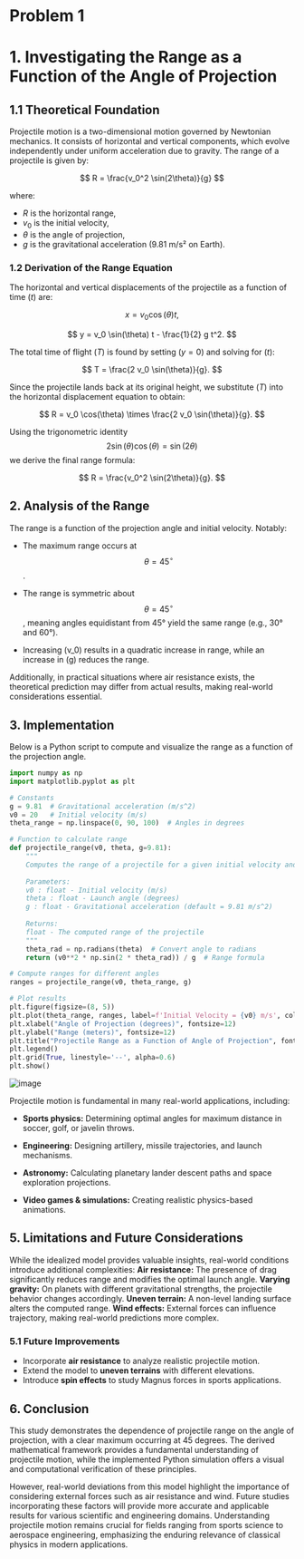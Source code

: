 # Problem 1
# 1. Investigating the Range as a Function of the Angle of Projection

## 1.1 Theoretical Foundation

Projectile motion is a two-dimensional motion governed by Newtonian mechanics. It consists of horizontal and vertical components, which evolve independently under uniform acceleration due to gravity. The range of a projectile is given by:

$$
R = \frac{v_0^2 \sin(2\theta)}{g}
$$

where:

- $R$ is the horizontal range,
- $v_0$ is the initial velocity,
- $\theta$ is the angle of projection,
- $g$ is the gravitational acceleration (9.81 m/s² on Earth).

### 1.2 Derivation of the Range Equation

The horizontal and vertical displacements of the projectile as a function of time ($t$) are:

$$
 x = v_0 \cos(\theta) t,
$$


$$
 y = v_0 \sin(\theta) t - \frac{1}{2} g t^2.
$$

The total time of flight ($T$) is found by setting ($y=0$) and solving for ($t$):

$$
T = \frac{2 v_0 \sin(\theta)}{g}.
$$

Since the projectile lands back at its original height, we substitute ($T$) into the horizontal displacement equation to obtain:

$$
R = v_0 \cos(\theta) \times \frac{2 v_0 \sin(\theta)}{g}.
$$

Using the trigonometric identity 
$$ 2 \sin(\theta) \cos(\theta) = \sin(2\theta) $$ 
 we derive the final range formula:

$$
R = \frac{v_0^2 \sin(2\theta)}{g}.
$$

## 2. Analysis of the Range

The range is a function of the projection angle and initial velocity. Notably:

- The maximum range occurs at 
$$ \theta = 45^\circ $$.

- The range is symmetric about 
$$ \theta = 45^\circ $$, meaning angles equidistant from 45° yield the same range (e.g., 30° and 60°).

- Increasing \(v_0\) results in a quadratic increase in range, while an increase in \(g\) reduces the range.

Additionally, in practical situations where air resistance exists, the theoretical prediction may differ from actual results, making real-world considerations essential.

## 3. Implementation

Below is a Python script to compute and visualize the range as a function of the projection angle.

```python
import numpy as np
import matplotlib.pyplot as plt

# Constants
g = 9.81  # Gravitational acceleration (m/s^2)
v0 = 20   # Initial velocity (m/s)
theta_range = np.linspace(0, 90, 100)  # Angles in degrees

# Function to calculate range
def projectile_range(v0, theta, g=9.81):
    """
    Computes the range of a projectile for a given initial velocity and angle.
    
    Parameters:
    v0 : float - Initial velocity (m/s)
    theta : float - Launch angle (degrees)
    g : float - Gravitational acceleration (default = 9.81 m/s^2)
    
    Returns:
    float - The computed range of the projectile
    """
    theta_rad = np.radians(theta)  # Convert angle to radians
    return (v0**2 * np.sin(2 * theta_rad)) / g  # Range formula

# Compute ranges for different angles
ranges = projectile_range(v0, theta_range, g)

# Plot results
plt.figure(figsize=(8, 5))
plt.plot(theta_range, ranges, label=f'Initial Velocity = {v0} m/s', color='b')
plt.xlabel("Angle of Projection (degrees)", fontsize=12)
plt.ylabel("Range (meters)", fontsize=12)
plt.title("Projectile Range as a Function of Angle of Projection", fontsize=14)
plt.legend()
plt.grid(True, linestyle='--', alpha=0.6)
plt.show()
```

![image](https://github.com/user-attachments/assets/36de6d73-025f-475b-87e8-98a038a8bc36)


Projectile motion is fundamental in many real-world applications, including:

- **Sports physics:** Determining optimal angles for maximum distance in soccer, golf, or javelin throws.

- **Engineering:** Designing artillery, missile trajectories, and launch mechanisms.

- **Astronomy:** Calculating planetary lander descent paths and space exploration projections.

- **Video games & simulations:** Creating realistic physics-based animations.

## 5. Limitations and Future Considerations

While the idealized model provides valuable insights, real-world conditions introduce additional complexities:
**Air resistance:** The presence of drag significantly reduces range and modifies the optimal launch angle.
**Varying gravity:** On planets with different gravitational strengths, the projectile behavior changes accordingly.
**Uneven terrain:** A non-level landing surface alters the computed range.
**Wind effects:** External forces can influence trajectory, making real-world predictions more complex.

### 5.1  Future Improvements
- Incorporate **air resistance** to analyze realistic projectile motion. 
- Extend the model to **uneven terrains** with different elevations.
- Introduce **spin effects** to study Magnus forces in sports applications.

## 6. Conclusion

This study demonstrates the dependence of projectile range on the angle of projection, with a clear maximum occurring at 45 degrees. The derived mathematical framework provides a fundamental understanding of projectile motion, while the implemented Python simulation offers a visual and computational verification of these principles. 

However, real-world deviations from this model highlight the importance of considering external forces such as air resistance and wind. Future studies incorporating these factors will provide more accurate and applicable results for various scientific and engineering domains. Understanding projectile motion remains crucial for fields ranging from sports science to aerospace engineering, emphasizing the enduring relevance of classical physics in modern applications.
